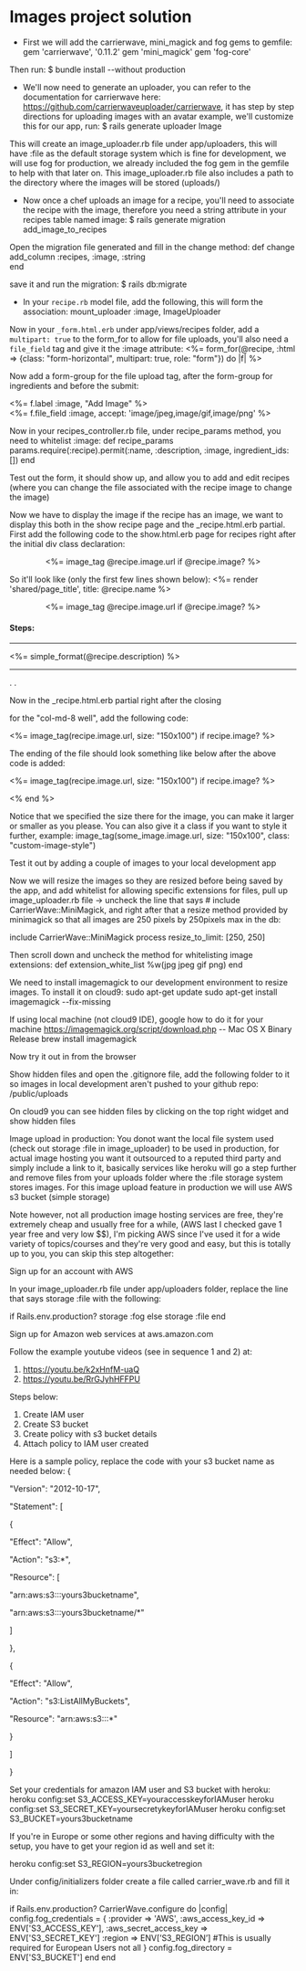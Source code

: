 # Images project solution
- First we will add the carrierwave, mini_magick and fog gems to gemfile:
gem 'carrierwave', '0.11.2'
gem 'mini_magick'
gem 'fog-core'
<!-- gem 'fog' # got error -->

Then run:
$ bundle install --without production

- We'll now need to generate an uploader, you can refer to the documentation for carrierwave here: https://github.com/carrierwaveuploader/carrierwave, it has step by step directions for uploading images with an avatar example, we'll customize this for our app, run:
$ rails generate uploader Image

This will create an image_uploader.rb file under app/uploaders, this will have :file as the default storage system which is fine for development, we will use fog for production, we already included the fog gem in the gemfile to help with that later on. This image_uploader.rb file also includes a path to the directory where the images will be stored (uploads/)

- Now once a chef uploads an image for a recipe, you'll need to associate the recipe with the image, therefore you need a string attribute in your recipes table named image:
$ rails generate migration add_image_to_recipes

Open the migration file generated and fill in the change method:
def change
  add_column :recipes, :image, :string    
end

save it and run the migration:
$ rails db:migrate

- In your `recipe.rb` model file, add the following, this will form the association:
mount_uploader :image, ImageUploader

Now in your `_form.html.erb` under app/views/recipes folder, add a `multipart: true` to the form_for to allow for file uploads, you'll also need a `file_field` tag and give it the :image attribute:
<%= form_for(@recipe, :html => {class: "form-horizontal", multipart: true, role: "form"}) do |f| %>

Now add a form-group for the file upload tag, after the form-group for ingredients and before the submit:

<div class="form-group">
  <div class="control-label col-md-2">
    <%= f.label :image, "Add Image" %>
  </div>
  <div class="col-md-8">
    <%= f.file_field :image, accept: 'image/jpeg,image/gif,image/png' %>
  </div>
</div>

Now in your recipes_controller.rb file, under recipe_params method, you need to whitelist :image:
def recipe_params
  params.require(:recipe).permit(:name, :description, :image, ingredient_ids: [])
end

Test out the form, it should show up, and allow you to add and edit recipes (where you can change the file associated with the recipe image to change the image)

Now we have to display the image if the recipe has an image, we want to display this both in the show recipe page and the _recipe.html.erb partial. First add the following code to the show.html.erb page for recipes right after the initial div class declaration:
  <div align="center">
    <%= image_tag @recipe.image.url if @recipe.image? %>
  </div>

So it'll look like (only the first few lines shown below):
<%= render 'shared/page_title', title: @recipe.name %>

<div class="well col-md-8 col-md-offset-2">
  <div align="center">
    <%= image_tag @recipe.image.url if @recipe.image? %>
  </div>
  <h4 class="center description"><strong>Steps: </strong></h4>
  <hr />
  <%= simple_format(@recipe.description) %>
  <hr />
  .
  .

Now in the _recipe.html.erb partial right after the closing </div> for the "col-md-8 well", add the following code:
<div class="col-md-2">
  <%= image_tag(recipe.image.url, size: "150x100") if recipe.image? %>
</div>

The ending of the file should look something like below after the above code is added:
    <div class="col-md-2">
      <%= image_tag(recipe.image.url, size: "150x100") if recipe.image? %>
    </div>
  </div>
<% end %>

Notice that we specified the size there for the image, you can make it larger or smaller as you please. You can also give it a class if you want to style it further, example:
image_tag(some_image.image.url, size: "150x100", class: "custom-image-style")

Test it out by adding a couple of images to your local development app

Now we will resize the images so they are resized before being saved by the app, and add whitelist for allowing specific extensions for files, pull up image_uploader.rb file -> 
uncheck the line that says # include CarrierWave::MiniMagick, and right after that a resize method provided by minimagick so that all images are 250 pixels by 250pixels max in the db:

include CarrierWave::MiniMagick
process resize_to_limit: [250, 250]

Then scroll down and uncheck the method for whitelisting image extensions:
def extension_white_list
  %w(jpg jpeg gif png)
end

We need to install imagemagick to our development environment to resize images. 
To install it on cloud9:
sudo apt-get update
sudo apt-get install imagemagick --fix-missing

If using local machine (not cloud9 IDE), google how to do it for your machine
https://imagemagick.org/script/download.php
-- Mac OS X Binary Release
brew install imagemagick


Now try it out in from the browser

Show hidden files and open the .gitignore file, add the following folder to it so images in local development aren't pushed to your github repo:
/public/uploads

On cloud9 you can see hidden files by clicking on the top right widget and show hidden files

Image upload in production:
You donot want the local file system used (check out storage :file in image_uploader) to be used in production, for actual image hosting you want it outsourced to a reputed third party and simply include a link to it, basically services like heroku will go a step further and remove files from your uploads folder where the :file storage system stores images. For this image upload feature in production we will use AWS s3 bucket (simple storage)

Note however, not all production image hosting services are free, they're extremely cheap and usually free for a while, (AWS last I checked gave 1 year free and very low $$), I'm picking AWS since I've used it for a wide variety of topics/courses and they're very good and easy, but this is totally up to you, you can skip this step altogether:

Sign up for an account with AWS

In your image_uploader.rb file under app/uploaders folder, replace the line that says storage :file with the following:

if Rails.env.production?
  storage :fog
else
  storage :file
end

Sign up for Amazon web services at aws.amazon.com

Follow the example youtube videos (see in sequence 1 and 2) at:
1) https://youtu.be/k2xHnfM-uaQ
2) https://youtu.be/RrGJyhHFFPU

Steps below:

1) Create IAM user
2) Create S3 bucket
3) Create policy with s3 bucket details
4) Attach policy to IAM user created

Here is a sample policy, replace the code with your s3 bucket name as needed below:
{

"Version": "2012-10-17",

"Statement": [

{

"Effect": "Allow",

"Action": "s3:*",

"Resource": [

"arn:aws:s3:::yours3bucketname",

"arn:aws:s3:::yours3bucketname/*"

]

},

{

"Effect": "Allow",

"Action": "s3:ListAllMyBuckets",

"Resource": "arn:aws:s3:::*"

}

]

}

Set your credentials for amazon IAM user and S3 bucket with heroku:
heroku config:set S3_ACCESS_KEY=youraccesskeyforIAMuser
heroku config:set S3_SECRET_KEY=yoursecretykeyforIAMuser
heroku config:set S3_BUCKET=yours3bucketname

If you're in Europe or some other regions and having difficulty with the setup, you have
to get your region id as well and set it:

heroku config:set S3_REGION=yours3bucketregion

Under config/initializers folder create a file called carrier_wave.rb and fill it in:

if Rails.env.production?
CarrierWave.configure do |config|
config.fog_credentials = {
:provider => 'AWS',
:aws_access_key_id => ENV['S3_ACCESS_KEY'],
:aws_secret_access_key => ENV['S3_SECRET_KEY']
:region => ENV[’S3_REGION’] #This is usually required for European Users not all
}
config.fog_directory = ENV['S3_BUCKET']
end
end